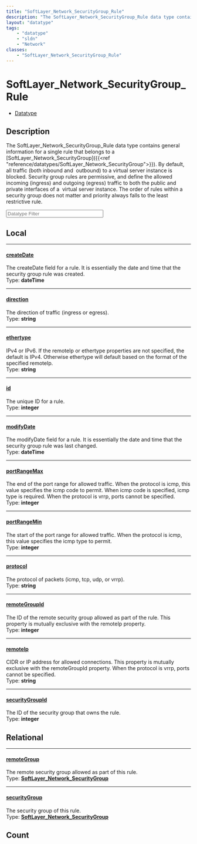 ```yaml
---
title: "SoftLayer_Network_SecurityGroup_Rule"
description: "The SoftLayer_Network_SecurityGroup_Rule data type contains general information for a single rule that belongs to a [Sof... "
layout: "datatype"
tags:
    - "datatype"
    - "sldn"
    - "Network"
classes:
    - "SoftLayer_Network_SecurityGroup_Rule"
---
```


# SoftLayer_Network_SecurityGroup_Rule
<div id='service-datatype'>
    <ul id='sldn-reference-tabs'>
        <li id='datatype'> <a href='/reference/datatypes/SoftLayer_Network_SecurityGroup_Rule' >Datatype</a></li>
    </ul>
</div>

## Description 
The SoftLayer_Network_SecurityGroup_Rule data type contains general information for a single rule that belongs to a [SoftLayer_Network_SecurityGroup]({{<ref "reference/datatypes/SoftLayer_Network_SecurityGroup">}}). By default, all traffic (both inbound and  outbound) to a virtual server instance is blocked. Security group rules are permissive, and define the allowed incoming (ingress) and outgoing (egress) traffic to both the public and private interfaces of a  virtual server instance. The order of rules within a security group does not matter and priority always falls to the least restrictive rule. 





<!-- Filer BEGIN -->
<div class="view-filters">
        <div class="clearfix">
            <div class="search-input-box">
                <input placeholder="Datatype Filter" onkeyup="titleSearch(inputId='prop-input', divId='properties', elementClass='prop-row')" 
                    type="text" id="prop-input" value="" size="30" maxlength="128" class="form-text">
            </div>
        </div>
</div>
<!-- Filer END -->

<div id="properties" class="content">
<div id="localProperties" class="prop-content" >

## Local
<div class="prop-row">

-----
[createDate]: #createdate
#### [createDate]
The createDate field for a rule. It is essentially the date and time that the security group rule was created.  
<span class="type-label">Type: </span>**dateTime**


</div>
<div class="prop-row">

-----
[direction]: #direction
#### [direction]
The direction of traffic (ingress or egress).  
<span class="type-label">Type: </span>**string**


</div>
<div class="prop-row">

-----
[ethertype]: #ethertype
#### [ethertype]
IPv4 or IPv6. If the remoteIp or ethertype properties are not specified, the default is IPv4. Otherwise ethertype will default based on the format of the specified remoteIp.   
<span class="type-label">Type: </span>**string**


</div>
<div class="prop-row">

-----
[id]: #id
#### [id]
The unique ID for a rule.  
<span class="type-label">Type: </span>**integer**


</div>
<div class="prop-row">

-----
[modifyDate]: #modifydate
#### [modifyDate]
The modifyDate field for a rule. It is essentially the date and time that the security group rule was last changed.  
<span class="type-label">Type: </span>**dateTime**


</div>
<div class="prop-row">

-----
[portRangeMax]: #portrangemax
#### [portRangeMax]
The end of the port range for allowed traffic.  When the protocol is icmp, this value specifies the icmp code to permit.  When icmp code is specified, icmp type is required. When the protocol is vrrp, ports cannot be specified.   
<span class="type-label">Type: </span>**integer**


</div>
<div class="prop-row">

-----
[portRangeMin]: #portrangemin
#### [portRangeMin]
The start of the port range for allowed traffic.  When the protocol is icmp, this value specifies the icmp type to permit.   
<span class="type-label">Type: </span>**integer**


</div>
<div class="prop-row">

-----
[protocol]: #protocol
#### [protocol]
The protocol of packets (icmp, tcp, udp, or vrrp).  
<span class="type-label">Type: </span>**string**


</div>
<div class="prop-row">

-----
[remoteGroupId]: #remotegroupid
#### [remoteGroupId]
The ID of the remote security group allowed as part of the rule. This property is mutually exclusive with the remoteIp property.   
<span class="type-label">Type: </span>**integer**


</div>
<div class="prop-row">

-----
[remoteIp]: #remoteip
#### [remoteIp]
CIDR or IP address for allowed connections. This property is mutually exclusive with the remoteGroupId property. When the protocol is vrrp, ports cannot be specified.   
<span class="type-label">Type: </span>**string**


</div>
<div class="prop-row">

-----
[securityGroupId]: #securitygroupid
#### [securityGroupId]
The ID of the security group that owns the rule.  
<span class="type-label">Type: </span>**integer**


</div>
</div>
<!-- LOCAL PROPERTY END -->

<div id="relationalProperties"  class="prop-content" >

## Relational
<div class="prop-row">

-----
[remoteGroup]: #remotegroup
#### [remoteGroup]
The remote security group allowed as part of this rule.  
<span class="type-label">Type: </span>**<a href='/reference/datatypes/SoftLayer_Network_SecurityGroup'>SoftLayer_Network_SecurityGroup </a>**


</div>
<div class="prop-row">

-----
[securityGroup]: #securitygroup
#### [securityGroup]
The security group of this rule.  
<span class="type-label">Type: </span>**<a href='/reference/datatypes/SoftLayer_Network_SecurityGroup'>SoftLayer_Network_SecurityGroup </a>**


</div>

## Count
</div>


